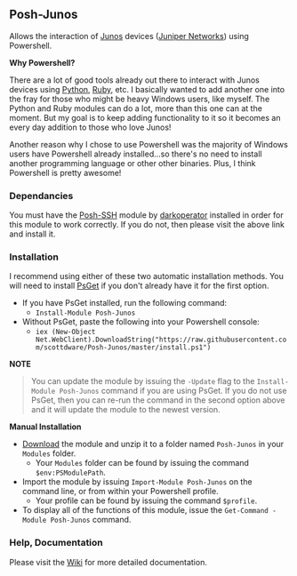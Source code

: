 ## Posh-Junos

Allows the interaction of [Junos][7] devices ([Juniper Networks][8]) using Powershell.

**Why Powershell?**

There are a lot of good tools already out there to interact with Junos devices using
[Python][5], [Ruby][6], etc. I basically wanted to add another one into the fray for those who
might be heavy Windows users, like myself. The Python and Ruby modules can do a lot, more
than this one can at the moment. But my goal is to keep adding functionality to it so it
becomes an every day addition to those who love Junos!

Another reason why I chose to use Powershell was the majority of Windows users have Powershell
already installed...so there's no need to install another programming language or other
other binaries. Plus, I think Powershell is pretty awesome!

### Dependancies

You must have the [Posh-SSH][1] module by [darkoperator][2] installed in order for this
module to work correctly. If you do not, then please visit the above link and install it.

### Installation

I recommend using either of these two automatic installation methods. You will need to install [PsGet][9] if you don't already have it for the first option.

- If you have PsGet installed, run the following command:
	- `Install-Module Posh-Junos`
- Without PsGet, paste the following into your Powershell console:
	- `iex (New-Object Net.WebClient).DownloadString("https://raw.githubusercontent.com/scottdware/Posh-Junos/master/install.ps1")`

**NOTE**
> You can update the module by issuing the `-Update` flag to the `Install-Module Posh-Junos` command if you are using PsGet. If you do not use PsGet, then you can re-run the command in the second option above and it will update the module to the newest version.

**Manual Installation**

- [Download][3] the module and unzip it to a folder named `Posh-Junos` in your `Modules` folder.
    - Your `Modules` folder can be found by issuing the command `$env:PSModulePath`.
- Import the module by issuing `Import-Module Posh-Junos` on the command line, 
or from within your Powershell profile.
    - Your profile can be found by issuing the command
`$profile`.
- To display all of the functions of this module, issue the `Get-Command -Module Posh-Junos`
command.

### Help, Documentation

Please visit the [Wiki][4] for more detailed documentation.

[1]: https://github.com/darkoperator/Posh-SSH "Posh-SSH"
[2]: https://github.com/darkoperator "darkoperator"
[3]: https://github.com/scottdware/Posh-Junos/archive/master.zip
[4]: https://github.com/scottdware/Posh-Junos/wiki
[5]: https://techwiki.juniper.net/Automation_Scripting/Junos_OS_PyEZ
[6]: https://techwiki.juniper.net/Automation_Scripting/Scripts_by_Languages/Ruby
[7]: http://www.juniper.net/us/en/products-services/nos/junos/
[8]: http://www.juniper.net/us/en/
[9]: http://psget.net/